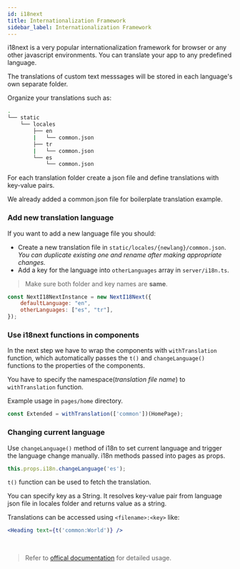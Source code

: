 ```yaml
---
id: i18next
title: Internationalization Framework
sidebar_label: Internationalization Framework
---
```


i18next is a very popular internationalization framework for browser or any other javascript environments. You can translate your app to any predefined language.

The translations of custom text messsages will be stored in each language's own separate folder.

Organize your translations such as:

```sh
.
└── static
    └── locales
        ├── en
        |   └── common.json
        ├── tr
        |   └── common.json
        └── es
            └── common.json
```

For each translation folder create a json file and define translations with key-value pairs.

We already added a common.json file for boilerplate translation example.

### Add new translation language

If you want to add a new language file you should:

- Create a new translation file in `static/locales/{newlang}/common.json`. *You can duplicate existing one and rename after making appropriate changes.*
- Add a key for the language into `otherLanguages` array in `server/i18n.ts`.

> Make sure both folder and key names are **same**.

``` js
const NextI18NextInstance = new NextI18Next({
    defaultLanguage: "en",
    otherLanguages: ["es", "tr"],
});
```

### Use i18next functions in components

In the next step we have to wrap the components with `withTranslation` function, which automatically passes the `t()` and `changeLanguage()` functions to the properties of the components.

You have to specify the namespace(*translation file name*) to `withTranslation` function.

Example usage in `pages/home` directory.

```js
const Extended = withTranslation(['common'])(HomePage);
```

### Changing current language

Use `changeLanguage()` method of i18n to set current language and trigger the language change manually. i18n methods passed into pages as props.

```js
this.props.i18n.changeLanguage('es');
```

`t()` function can be used to fetch the translation.

You can specify key as a String. It resolves key-value pair from language json file in locales folder and returns value as a string.

Translations can be accessed using `<filename>:<key>` like:

```jsx
<Heading text={t('common:World')} />
```

<br>

> Refer to [offical documentation](https://www.i18next.com) for detailed usage.
